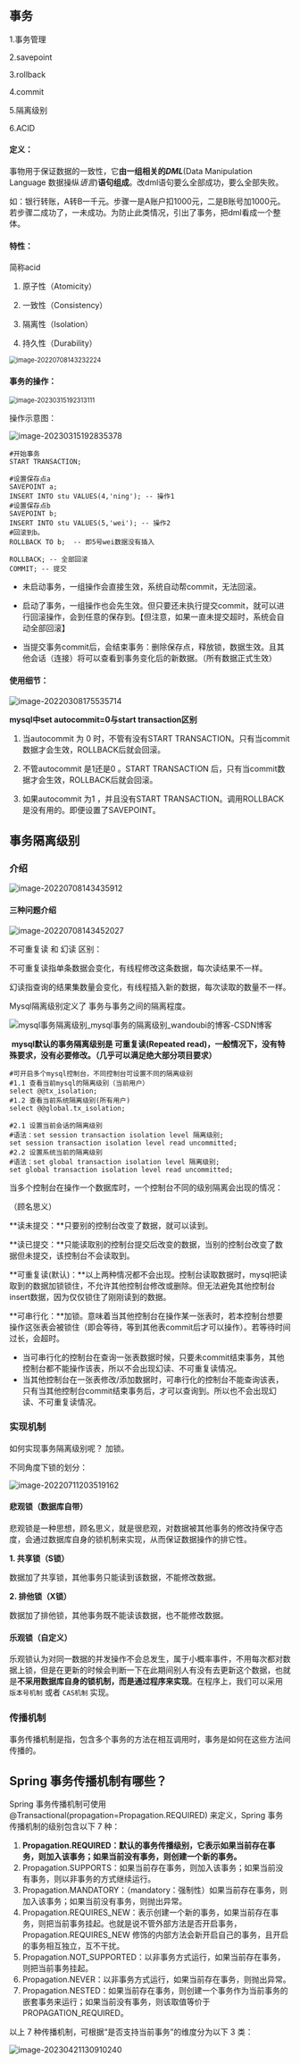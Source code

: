 ## 事务

1.事务管理

2.savepoint

3.rollback

4.commit

5.隔离级别 

6.ACID

#### 定义：

​	事物用于保证数据的一致性，它**由一组相关的*DML***(Data Manipulation Language  数据操纵*语言*)**语句组成**。改dml语句要么全部成功，要么全部失败。

如：银行转账，A转B一千元。步骤一是A账户扣1000元，二是B账号加1000元。若步骤二成功了，一未成功。为防止此类情况，引出了事务，把dml看成一个整体。

#### 特性：

简称acid

1. 原子性（Atomicity）

2. 一致性（Consistency）

3. 隔离性（Isolation）
4. 持久性（Durability）

<img src="https://raw.githubusercontent.com/LifeSum12/typora-image/main/img/202207081432412.png" alt="image-20220708143232224" style="zoom:80%;" />



#### 事务的操作：

<img src="https://raw.githubusercontent.com/LifeSum12/typora-image/main/img/202303151928458.png" alt="image-20230315192313111" style="zoom:80%;" />

操作示意图：

![image-20230315192835378](https://raw.githubusercontent.com/LifeSum12/typora-image/main/img/202303151928907.png)

```mysql
#开始事务
START TRANSACTION;

#设置保存点a
SAVEPOINT a;
INSERT INTO stu VALUES(4,'ning'); -- 操作1
#设置保存点b
SAVEPOINT b;
INSERT INTO stu VALUES(5,'wei'); -- 操作2
#回滚到b。
ROLLBACK TO b;	-- 即5号wei数据没有插入

ROLLBACK; -- 全部回滚
COMMIT; -- 提交
```

- 未启动事务，一组操作会直接生效，系统自动帮commit，无法回滚。
- 启动了事务，一组操作也会先生效。但只要还未执行提交commit，就可以进行回滚操作，会到任意的保存到。【但注意，如果一直未提交超时，系统会自动全部回滚】

- 当提交事务commit后，会结束事务：删除保存点，释放锁，数据生效。且其他会话（连接）将可以查看到事务变化后的新数据。（所有数据正式生效）



#### **使用细节：**

![image-20220308175535714](C:\Users\10275\AppData\Roaming\Typora\typora-user-images\image-20220308175535714.png)

**mysql中set autocommit=0与start transaction区别**

1. 当autocommit 为 0 时，不管有没有START TRANSACTION。只有当commit数据才会生效，ROLLBACK后就会回滚。

2. 不管autocommit 是1还是0 。START TRANSACTION 后，只有当commit数据才会生效，ROLLBACK后就会回滚。

3. 如果autocommit 为1 ，并且没有START TRANSACTION。调用ROLLBACK是没有用的。即便设置了SAVEPOINT。



## 事务隔离级别

###  介绍

![image-20220708143435912](https://raw.githubusercontent.com/LifeSum12/typora-image/main/img/202207081434009.png)

#### 三种问题介绍

![image-20220708143452027](https://raw.githubusercontent.com/LifeSum12/typora-image/main/img/202207081434134.png)

不可重复读 和 幻读 区别：

​	不可重复读指单条数据会变化，有线程修改这条数据，每次读结果不一样。 

​	幻读指查询的结果集数量会变化，有线程插入新的数据，每次读取的数量不一样。



Mysql隔离级别定义了 事务与事务之间的隔离程度。

![mysql事务隔离级别_mysql事务的隔离级别_wandoubi的博客-CSDN博客](https://raw.githubusercontent.com/LifeSum12/typora-image/main/img/202304211301639.png)

​	**mysql默认的事务隔离级别是 可重复读(Repeated read)，一般情况下，没有特殊要求，没有必要修改。（几乎可以满足绝大部分项目要求）**

```mysql
#可开启多个mysql控制台，不同控制台可设置不同的隔离级别
#1.1 查看当前mysql的隔离级别（当前用户）
select @@tx_isolation;
#1.2 查看当前系统隔离级别(所有用户)
select @@global.tx_isolation;

#2.1 设置当前会话的隔离级别
#语法：set session transaction isolation level 隔离级别;
set session transaction isolation level read uncommitted;
#2.2 设置系统当前的隔离级别
#语法：set global transaction isolation level 隔离级别;
set global transaction isolation level read uncommitted;

```

当多个控制台在操作一个数据库时，一个控制台不同的级别隔离会出现的情况：

（顾名思义）

**读未提交：**只要别的控制台改变了数据，就可以读到。

**读已提交：**只能读取别的控制台提交后改变的数据，当别的控制台改变了数据但未提交，该控制台不会读取到。

**可重复读(默认)：**以上两种情况都不会出现。控制台读取数据时，mysql把读取到的数据加锁锁住，不允许其他控制台修改或删除。但无法避免其他控制台insert数据，因为仅仅锁住了刚刚读到的数据。

**可串行化：**加锁。意味着当其他控制台在操作某一张表时，若本控制台想要操作这张表会被锁住（即会等待，等到其他表commit后才可以操作）。若等待时间过长，会超时。

- 当可串行化的控制台在查询一张表数据时候，只要未commit结束事务，其他控制台都不能操作该表，所以不会出现幻读、不可重复读情况。
- 当其他控制台在一张表修改/添加数据时，可串行化的控制台不能查询该表，只有当其他控制台commit结束事务后，才可以查询到。所以也不会出现幻读、不可重复读情况。



### 实现机制

如何实现事务隔离级别呢？ 加锁。

不同角度下锁的划分：

![image-20220711203519162](https://raw.githubusercontent.com/LifeSum12/typora-image/main/img/202304191634438.png)

#### 悲观锁（数据库自带）

悲观锁是一种思想，顾名思义，就是很悲观，对数据被其他事务的修改持保守态度，会通过数据库自身的锁机制来实现，从而保证数据操作的排它性。

**1. 共享锁（S锁）**

数据加了共享锁，其他事务只能读到该数据，不能修改数据。

**2. 排他锁（X锁）**

数据加了排他锁，其他事务既不能读该数据，也不能修改数据。

#### 乐观锁（自定义）

乐观锁认为对同一数据的并发操作不会总发生，属于小概率事件，不用每次都对数据上锁，但是在更新的时候会判断一下在此期间别人有没有去更新这个数据，也就是**不采用数据库自身的锁机制，而是通过程序来实现**。在程序上，我们可以采用 `版本号机制` 或者 `CAS机制` 实现。





### 传播机制

事务传播机制是指，包含多个事务的方法在相互调用时，事务是如何在这些方法间传播的。

## Spring 事务传播机制有哪些？

Spring 事务传播机制可使用 @Transactional(propagation=Propagation.REQUIRED) 来定义，Spring 事务传播机制的级别包含以下 7 种：

1. **Propagation.REQUIRED：默认的事务传播级别，它表示如果当前存在事务，则加入该事务；如果当前没有事务，则创建一个新的事务。**
2. Propagation.SUPPORTS：如果当前存在事务，则加入该事务；如果当前没有事务，则以非事务的方式继续运行。
3. Propagation.MANDATORY：（mandatory：强制性）如果当前存在事务，则加入该事务；如果当前没有事务，则抛出异常。
4. Propagation.REQUIRES_NEW：表示创建一个新的事务，如果当前存在事务，则把当前事务挂起。也就是说不管外部方法是否开启事务，Propagation.REQUIRES_NEW 修饰的内部方法会新开启自己的事务，且开启的事务相互独立，互不干扰。
5. Propagation.NOT_SUPPORTED：以非事务方式运行，如果当前存在事务，则把当前事务挂起。
6. Propagation.NEVER：以非事务方式运行，如果当前存在事务，则抛出异常。
7. Propagation.NESTED：如果当前存在事务，则创建一个事务作为当前事务的嵌套事务来运行；如果当前没有事务，则该取值等价于 PROPAGATION_REQUIRED。

以上 7 种传播机制，可根据“是否支持当前事务”的维度分为以下 3 类：

![image-20230421130910240](https://raw.githubusercontent.com/LifeSum12/typora-image/main/img/202304211309316.png)
